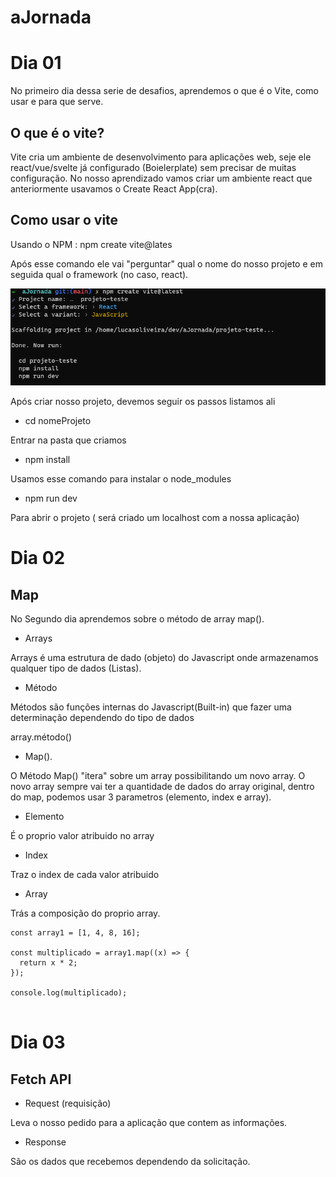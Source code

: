 # aJornada

# Dia 01

No primeiro dia dessa serie de desafios, aprendemos o que é o Vite, como usar e para que serve.

## O que é o vite?

Vite cria um ambiente de desenvolvimento para aplicações web, seje ele react/vue/svelte já configurado (Boielerplate) sem precisar de muitas configuração.
No nosso aprendizado vamos criar um ambiente react que anteriormente usavamos o Create React App(cra).

## Como usar o vite

Usando o NPM : npm create vite@lates

Após esse comando ele vai "perguntar" qual o nome do nosso projeto e em seguida qual o framework (no caso, react).

![Print](/Vite.png)

Após criar nosso projeto, devemos seguir os passos listamos ali

- cd nomeProjeto

Entrar na pasta que criamos

- npm install

Usamos esse comando para instalar o node_modules

- npm run dev

Para abrir o projeto ( será criado um localhost com a nossa aplicação)

# Dia 02

## Map

No Segundo dia aprendemos sobre o método de array map().

- Arrays

Arrays é uma estrutura de dado (objeto) do Javascript onde armazenamos qualquer tipo de dados (Listas).

- Método

Métodos são funções internas do Javascript(Built-in) que fazer uma determinação dependendo do tipo de dados

array.método()

- Map().

O Método Map() "itera" sobre um array possibilitando um novo array. O novo array sempre vai ter a quantidade de dados do array original, dentro do map, podemos usar 3 parametros (elemento, index e array).

- Elemento

É o proprio valor atribuido no array

- Index

Traz o index de cada valor atribuido

- Array

Trás a composição do proprio array.

```javascript:
const array1 = [1, 4, 8, 16];

const multiplicado = array1.map((x) => {
  return x * 2;
});

console.log(multiplicado);


```

# Dia 03

## Fetch API

- Request (requisição)

Leva o nosso pedido para a aplicação que contem as informações.

- Response

São os dados que recebemos dependendo da solicitação.
